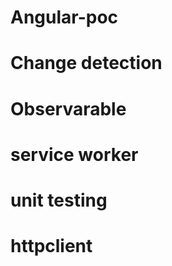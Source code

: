 # Angular-poc
   # Change detection 
   # Observarable 
   # service worker 
   # unit testing 
   # httpclient
